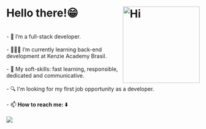 ### 

<h1>Hello there!😁 <img width="200px" align="right" alt="Hi" src="https://res.cloudinary.com/dvkwgt94s/image/upload/v1672097683/ezgif.com-gif-maker_1_gfad1u.gif"/></h1>
<div>
<br/>
- 🦆 I’m a full-stack developer.
  <br/>
  <br/>
- 👨🏽‍🏫 I’m currently learning back-end development at Kenzie Academy Brasil.
  <br/>
  <br/>
- 🎯 My soft-skills: fast learning, responsible, dedicated and communicative. 
 <br/>
 <br/>
- 🔍 I'm looking for my first job opportunity as a developer.
 <br/>
 <br/>
- 📫 <strong>How to reach me:<strong> ⬇️
 <br/>
  <br/>
 </div>
 
 <div>
<a href="https://www.linkedin.com/in/lucas-vinicius-rodrigues-e-silva/" target="_blank">
    <img src="https://img.shields.io/badge/-LinkedIn-%230077B5?style=for-the-badge&logo=linkedin&logoColor=white">
  <a/>  
</div>

